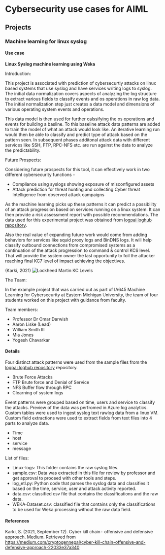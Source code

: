 # Cybersecurity use cases for AIML

## Projects

### Machine learning for linux syslog 

#### Use case
<strong> Linux Syslog machine learning using Weka </strong>

Introduction:

This project is associated with prediction of cybersecurtiy attacks on linux based systems that use syslog and have services writing logs to syslog. The initial data normalization covers aspects of analyzing the log structure to extract various fields to classify events and os operations in raw log data. The initial normalization step just creates a data model and dimensions of various operating system events and operations.

This data model is then used for further calssifying the os operations and events for building a basline. To this baseline attack data patterns are added to train the model of what an attack would look like. An iterative learning run would then be able to classify and predict type of attack based on the pattern seen. In subsequent   phases additonal attack data with different services like SSH, FTP, RPC-NFS etc. are run against the data to analyze the predictability.

Future Prospects:

Considering future prospects for this tool, it can effectively work in two different cybersecurity functions - 
 - Compliance using syslogs showing exposure of misconfigured assets
 - Attack prediction for threat hunting and collecting Cyber threat Intelligence from observed attack campaigns

As the machine learning picks up these patterns it can predict a possibility of an attack progression based on services running on a linux system. It can then provide a risk assessment report with possible recommendations. The data used for this experimental project was obtained from [logpai loghub repository](https://github.com/logpai/loghub).

Also the real value of expanding future work would come from adding behaviors for services like squid proxy logs and BinDNS logs. It will help classify outbound connections from compromised systems as a continuation of the attack progression to command & control KC6 level. That will provide the system owner the last opportunity to foil the attacker reaching final KC7 level of impact achieving the objectives.

(Karki, 2021) ![Lockheed Martin KC Levels](https://miro.medium.com/max/1400/1*l9ccExnOaaC5PBWW_myW9w.png)

The Team:

In the example project that was carried out as part of IA645 Machine Learning for Cybersecurity at Eastern Michigan University, the team of four students worked on this project with guidance from faculty.

Team members:
- Professor Dr Omar Darwish
- Aaron Liske (Lead)
- William Smith III
- Mia Jones
- Yogesh Chavarkar
 


#### Details

Four distinct attack patterns were used from the sample files from the [logpai loghub repository](https://github.com/logpai/loghub) repository.

- Brute Force Attacks
- FTP Brute force and Denial of Service
- NFS Buffer flow through RPC
- Clearning of system logs

Event patterns were grouped based on time, users and service to classify the attacks. Preview of the data was perfromed in Azure log analytics. Custom tables were used to ingest syslog text rawlog data from a linux VM.  Custom field extractions were used to extract fields from text files into 4 parts to analyze data.

- Time
- host
- service
- message

List of files:
 - Linux-logs: This folder contains the raw syslog files.
 - sample.csv: Data was extracted in this file for review by professor and get approval to proceed with other tools and steps.
 - log_etl.py: Python code that parses the syslog data and classifies it based on the time, service, user and attack activity reported.
 - data.csv: classified csv file that contains the classifications and the raw data.
 - WEKA-Dataset.csv: classified file that contains only the classifications to be used for Weka processing without the raw data field.


#### References 
Karki, S. (2021, September 12). Cyber kill chain -  offensive and defensive approach. Medium. Retrieved from https://medium.com/cryptogennepal/cyber-kill-chain-offensive-and-defensive-approach-22033e37a340 
